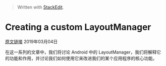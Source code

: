 


> Written with [StackEdit](https://stackedit.io/).

# Creating a custom LayoutManager

[原文链接](https://developer.inthepocket.mobi/2017/01/04/android-layoutmanager-part-1/)
2019年03月04日

在这一系列的文章中，我们将讨论 Android 中的 LayoutManager，我们将解释它的功能和作用，并讨论我们如何使用它来改进我们的某个应用程序的核心功能。
<!--stackedit_data:
eyJoaXN0b3J5IjpbNTgzNDcxMTY5XX0=
-->